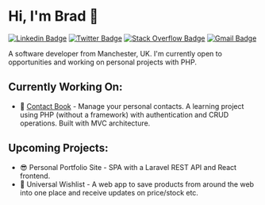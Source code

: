 # Hi, I'm Brad 👋
[![Linkedin Badge](https://img.shields.io/badge/LinkedIn-0077B5?style=for-the-badge&logo=linkedin&logoColor=white)](https://www.linkedin.com/in/bradjsingleton/)
[![Twitter Badge](https://img.shields.io/badge/Twitter-1DA1F2?style=for-the-badge&logo=twitter&logoColor=white)](https://www.twitter.com/bradsi_)
[![Stack Overflow Badge](https://img.shields.io/badge/Stack_Overflow-FE7A16?style=for-the-badge&logo=stack-overflow&logoColor=white)](https://stackoverflow.com/users/12578362/brad-singleton)
[![Gmail Badge](https://img.shields.io/badge/Gmail-D14836?style=for-the-badge&logo=gmail&logoColor=white)](mailto:bsingleton.uk@gmail.com)

A software developer from Manchester, UK. I'm currently open to opportunities and working on personal projects with PHP.

## Currently Working On:
- 📑 [Contact Book](https://github.com/bradsi/contact-book) - Manage your personal contacts. A learning project using PHP (without a framework) with authentication and CRUD operations. Built with MVC architecture.

## Upcoming Projects:
- 😎 Personal Portfolio Site - SPA with a Laravel REST API and React frontend.
- 💖 Universal Wishlist - A web app to save products from around the web into one place and receive updates on price/stock etc.

<!--
**bradsingleton/bradsingleton** is a ✨ _special_ ✨ repository because its `README.md` (this file) appears on your GitHub profile.

Here are some ideas to get you started:

- 🔭 I’m currently working on ...
- 🌱 I’m currently learning ...
- 👯 I’m looking to collaborate on ...
- 🤔 I’m looking for help with ...
- 💬 Ask me about ...
- 📫 How to reach me: ...
- 😄 Pronouns: ...
- ⚡ Fun fact: ...
-->
